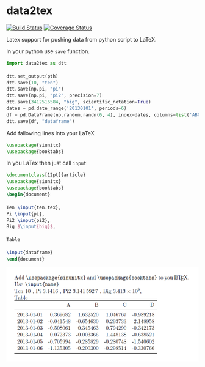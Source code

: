 # data2tex
[![Build Status](https://travis-ci.org/mjirik/data2tex.svg?branch=master)](https://travis-ci.org/mjirik/data2tex)
[![Coverage Status](https://coveralls.io/repos/github/mjirik/data2tex/badge.svg?branch=master)](https://coveralls.io/github/mjirik/data2tex?branch=master)

Latex support for pushing data from python script to LaTeX.

In your python use `save` function.

```python
import data2tex as dtt

dtt.set_output(pth)
dtt.save(10, "ten")
dtt.save(np.pi, "pi")
dtt.save(np.pi, "pi2", precision=7)
dtt.save(3412516584, "big", scientific_notation=True)
dates = pd.date_range('20130101', periods=6)
df = pd.DataFrame(np.random.randn(6, 4), index=dates, columns=list('ABCD'))
dtt.save(df, "dataframe")
```

Add fallowing lines into your LaTeX
```latex
\usepackage{siunitx}
\usepackage{booktabs}
```

In you LaTex then just call `input`
```latex
\documentclass[12pt]{article}
\usepackage{siunitx}
\usepackage{booktabs}
\begin{document}

Ten \input{ten.tex},
Pi \input{pi},
Pi2 \input{pi2},
Big $\input{big}$,

Table

\input{dataframe}
\end{document}
```

![pdfoutput](https://raw.githubusercontent.com/mjirik/data2tex/master/graphics/pdfoutput.png "PDF output")
